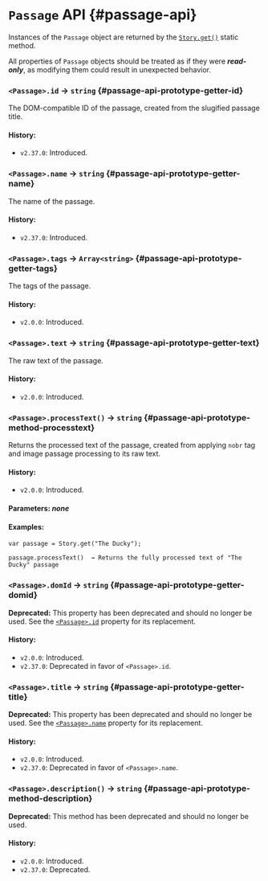 <!-- ***********************************************************************************************
	Passage API
************************************************************************************************ -->
# `Passage` API {#passage-api}

Instances of the `Passage` object are returned by the [`Story.get()`](#story-api-method-get) static method.

All properties of `Passage` objects should be treated as if they were ***read-only***, as modifying them could result in unexpected behavior.

<!-- *********************************************************************** -->

### `<Passage>.id` → `string` {#passage-api-prototype-getter-id}

The DOM-compatible ID of the passage, created from the slugified passage title.

#### History:

* `v2.37.0`: Introduced.

<!-- *********************************************************************** -->

### `<Passage>.name` → `string` {#passage-api-prototype-getter-name}

The name of the passage.

#### History:

* `v2.37.0`: Introduced.

<!-- *********************************************************************** -->

### `<Passage>.tags` → `Array<string>` {#passage-api-prototype-getter-tags}

The tags of the passage.

#### History:

* `v2.0.0`: Introduced.

<!-- *********************************************************************** -->

### `<Passage>.text` → `string` {#passage-api-prototype-getter-text}

The raw text of the passage.

#### History:

* `v2.0.0`: Introduced.

<!-- *********************************************************************** -->

### `<Passage>.processText()` → `string` {#passage-api-prototype-method-processtext}

Returns the processed text of the passage, created from applying `nobr` tag and image passage processing to its raw text.

#### History:

* `v2.0.0`: Introduced.

#### Parameters: *none*

#### Examples:

```
var passage = Story.get("The Ducky");

passage.processText()  → Returns the fully processed text of "The Ducky" passage
```

<!-- *********************************************************************** -->

### <span class="deprecated">`<Passage>.domId` → `string`</span> {#passage-api-prototype-getter-domid}

<p role="note" class="warning"><b>Deprecated:</b>
This property has been deprecated and should no longer be used.  See the <a href="#passage-api-prototype-getter-id"><code>&lt;Passage&gt;.id</code></a> property for its replacement.
</p>

#### History:

* `v2.0.0`: Introduced.
* `v2.37.0`: Deprecated in favor of `<Passage>.id`.

<!-- *********************************************************************** -->

### <span class="deprecated">`<Passage>.title` → `string`</span> {#passage-api-prototype-getter-title}

<p role="note" class="warning"><b>Deprecated:</b>
This property has been deprecated and should no longer be used.  See the <a href="#passage-api-prototype-getter-name"><code>&lt;Passage&gt;.name</code></a> property for its replacement.
</p>

#### History:

* `v2.0.0`: Introduced.
* `v2.37.0`: Deprecated in favor of `<Passage>.name`.

<!-- *********************************************************************** -->

### <span class="deprecated">`<Passage>.description()` → `string`</span> {#passage-api-prototype-method-description}

<p role="note" class="warning"><b>Deprecated:</b>
This method has been deprecated and should no longer be used.
</p>

#### History:

* `v2.0.0`: Introduced.
* `v2.37.0`: Deprecated.
